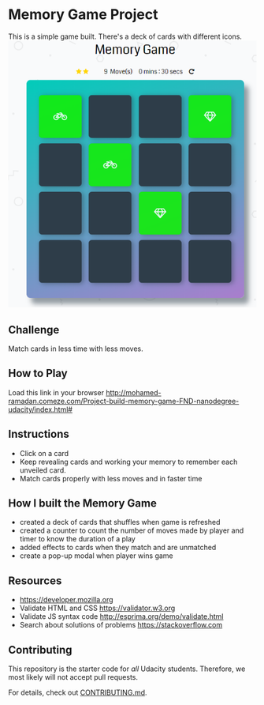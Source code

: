 # Memory Game Project
This is a simple game built. There's a deck of cards with different icons. 
![snippet](img/game.png)

## Challenge
Match cards in less time with less moves.

## How to Play
Load this link in your browser http://mohamed-ramadan.comeze.com/Project-build-memory-game-FND-nanodegree-udacity/index.html#

## Instructions
* Click on a card
* Keep revealing cards and working your memory to remember each unveiled card.
* Match cards properly with less moves and in faster time


## How I built the Memory Game
* created a deck of cards that shuffles when game is refreshed
* created a counter to count the number of moves made by player and timer to know the duration of a play
* added effects to cards when they match and are unmatched
* create a pop-up modal when player wins game

## Resources
* https://developer.mozilla.org
* Validate HTML and CSS https://validator.w3.org
* Validate JS syntax code http://esprima.org/demo/validate.html
* Search about solutions of problems https://stackoverflow.com 

## Contributing

This repository is the starter code for _all_ Udacity students. Therefore, we most likely will not accept pull requests.

For details, check out [CONTRIBUTING.md](CONTRIBUTING.md).
